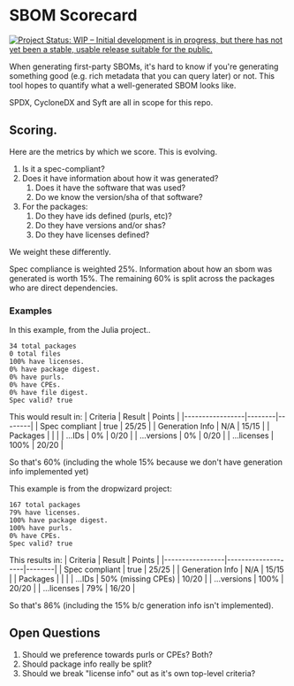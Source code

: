 # SBOM Scorecard

[![Project Status: WIP – Initial development is in progress, but there has not yet been a stable, usable release suitable for the public.](https://www.repostatus.org/badges/latest/wip.svg)](https://www.repostatus.org/#wip)

When generating first-party SBOMs, it's hard to know if you're generating something good (e.g. rich metadata that you can query later) or not. This tool hopes to quantify what a well-generated SBOM looks like.

SPDX, CycloneDX and Syft are all in scope for this repo.


## Scoring.

Here are the metrics by which we score. This is evolving.

1. Is it a spec-compliant?
2. Does it have information about how it was generated?
   1. Does it have the software that was used?
   2. Do we know the version/sha of that software?
3. For the packages:
    1. Do they have ids defined (purls, etc)?
    2. Do they have versions and/or shas?
    3. Do they have licenses defined?

We weight these differently.

Spec compliance is weighted 25%.
Information about how an sbom was generated is worth 15%.
The remaining 60% is split across the packages who are direct dependencies.


### Examples

In this example, from the Julia project..
```
34 total packages
0 total files
100% have licenses.
0% have package digest.
0% have purls.
0% have CPEs.
0% have file digest.
Spec valid? true
```

This would result in:
| Criteria        | Result | Points |
|-----------------|--------|--------|
| Spec compliant  | true   | 25/25  |
| Generation Info | N/A    | 15/15  |
| Packages        |        |        |
| ...IDs          | 0%     | 0/20   |
| ...versions      | 0%     | 0/20   |
| ...licenses     | 100%   | 20/20  |

So that's 60% (including the whole 15% because we don't have generation info implemented yet)


This example is from the dropwizard project:
```
167 total packages
79% have licenses.
100% have package digest.
100% have purls.
0% have CPEs.
Spec valid? true
```

This results in:
| Criteria        | Result             | Points |
|-----------------|--------------------|--------|
| Spec compliant  | true               | 25/25  |
| Generation Info | N/A                | 15/15  |
| Packages        |                    |        |
| ...IDs          | 50% (missing CPEs) | 10/20  |
| ...versions      | 100%               | 20/20  |
| ...licenses     | 79%                | 16/20  |

So that's 86% (including the 15% b/c generation info isn't implemented).

## Open Questions
1. Should we preference towards purls or CPEs? Both?
2. Should package info really be split?
3. Should we break "license info" out as it's own top-level criteria?
